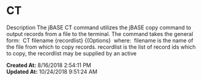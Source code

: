 # CT

Description The jBASE CT command utilizes the jBASE copy command to output records from a file to the terminal. The command takes the general form:  CT filename {recordlist} {(Options}  where:  filename is the name of the file from which to copy records. recordlist is the list of record ids which to copy, the recordlist may be supplied by an active   

**Created At:** 8/16/2018 2:54:11 PM  
**Updated At:** 10/24/2018 9:51:24 AM  

